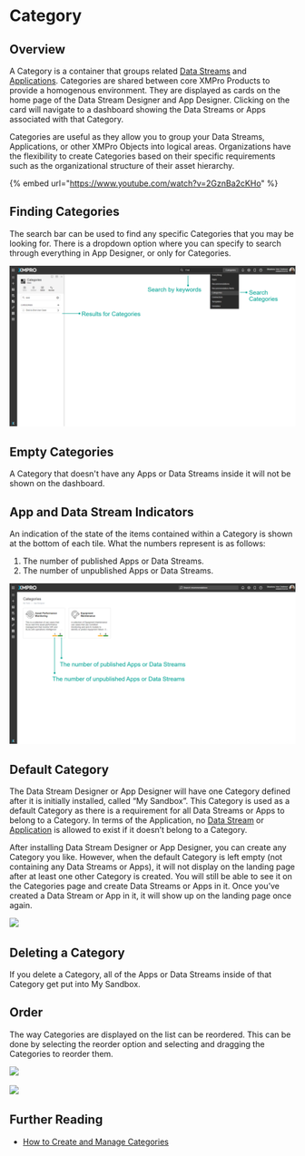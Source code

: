 # Category

## Overview

A Category is a container that groups related [Data Streams](data-stream/) and [Applications](application/). Categories are shared between core XMPro Products to provide a homogenous environment. They are displayed as cards on the home page of the Data Stream Designer and App Designer. Clicking on the card will navigate to a dashboard showing the Data Streams or Apps associated with that Category.&#x20;

Categories are useful as they allow you to group your Data Streams, Applications, or other XMPro Objects into logical areas. Organizations have the flexibility to create Categories based on their specific requirements such as the organizational structure of their asset hierarchy.&#x20;

{% embed url="https://www.youtube.com/watch?v=2GznBa2cKHo" %}

## Finding Categories

The search bar can be used to find any specific Categories that you may be looking for. There is a dropdown option where you can specify to search through everything in App Designer, or only for Categories.

![](<../.gitbook/assets/Search-Categories (1).png>)

## Empty Categories

A Category that doesn't have any Apps or Data Streams inside it will not be shown on the dashboard.

## App and Data Stream Indicators

An indication of the state of the items contained within a Category is shown at the bottom of each tile. What the numbers represent is as follows:

1. The number of published Apps or Data Streams.
2. The number of unpublished Apps or Data Streams.

![](<../.gitbook/assets/image (803).png>)

## Default Category

The Data Stream Designer or App Designer will have one Category defined after it is initially installed, called “My Sandbox”. This Category is used as a default Category as there is a requirement for all Data Streams or Apps to belong to a Category. In terms of the Application, no [Data Stream](data-stream/) or [Application](application/) is allowed to exist if it doesn’t belong to a Category.

After installing Data Stream Designer or App Designer, you can create any Category you like. However, when the default Category is left empty (not containing any Data Streams or Apps), it will not display on the landing page after at least one other Category is created. You will still be able to see it on the Categories page and create Data Streams or Apps in it. Once you’ve created a Data Stream or App in it, it will show up on the landing page once again.

![](../.gitbook/assets/Category\_b.png)

## Deleting a Category

If you delete a Category, all of the Apps or Data Streams inside of that Category get put into My Sandbox.

## Order

The way Categories are displayed on the list can be reordered. This can be done by selecting the reorder option and selecting and dragging the Categories to reorder them.

![](../.gitbook/assets/Category\_4.png)

![](../.gitbook/assets/Category\_5.png)

## Further Reading

* [How to Create and Manage Categories](../how-to-guides/manage-categories.md)

